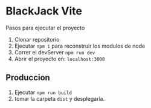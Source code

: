 # BlackJack Vite

Pasos para ejecutar el proyecto

1. Clonar repositorio
2. Ejecutar ``` npm i ``` para reconstruir los modulos de node
3. Correr el devServer ``` npm run dev ```
4. Abrir el proyecto en: ```localhost:3000```

## Produccion
1. Ejecutar ``` npm run build ```
2. tomar la carpeta ``` dist ``` y desplegarla.